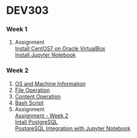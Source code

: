 # DEV303

### Week 1 
1. Assignment <br>
[Install CentOS7 on Oracle VirtualBox](https://github.com/project303/DEV303/blob/main/Install%20CentOS7.md) <br>
[Install Jupyter Notebook](https://github.com/project303/DEV303/blob/main/Install%20Jupyter%20Notebook.md)

### Week 2
1. [OS and Machine Information](https://github.com/project303/DEV303/blob/main/OS%20and%20Machine%20Information.ipynb)
2. [File Operation](https://github.com/project303/DEV303/blob/main/File%20Operation.ipynb)
3. [Content Operation](https://github.com/project303/DEV303/blob/main/Content%20Operation.ipynb)
4. [Bash Script](https://github.com/project303/DEV303/blob/main/Bash%20Script.ipynb)
5. Assignment <br>
[Assignment - Week 2](https://github.com/project303/DEV303/blob/main/Assignment%20-%20Week02.ipynb) <br>
[Intall PostgreSQL](https://github.com/project303/DEV303/blob/main/Install%20PostgreSQL.md)<br>
[PostgreSQL Integration with Jupyter Notebook](https://github.com/project303/DEV303/blob/main/PostgreSQL%20Integration%20with%20Jupyter%20Notebook.md)
